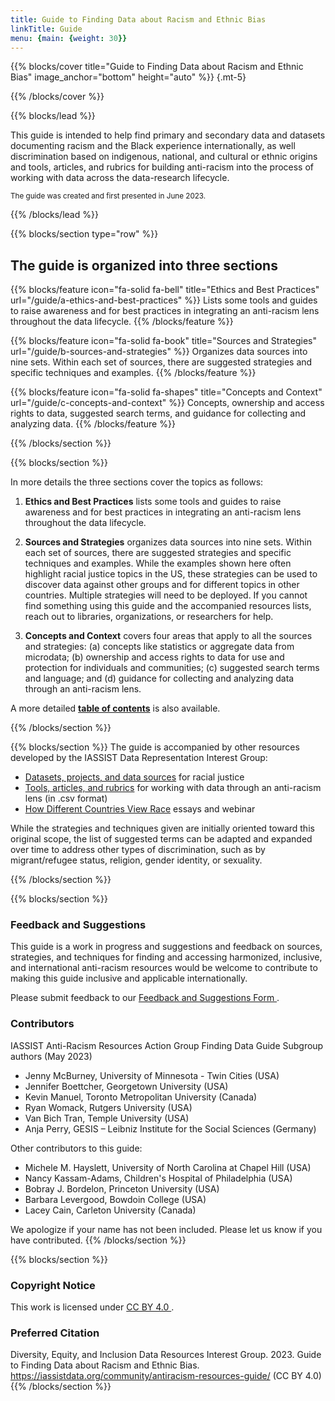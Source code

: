 ```yaml
---
title: Guide to Finding Data about Racism and Ethnic Bias
linkTitle: Guide
menu: {main: {weight: 30}}
---
```


{{% blocks/cover title="Guide to Finding Data about Racism and Ethnic Bias" image_anchor="bottom" height="auto" %}}
{.mt-5}

{{% /blocks/cover %}}

{{% blocks/lead %}}

This guide is intended to help find primary and secondary data and datasets documenting racism and the Black experience internationally, as well discrimination based on indigenous, national, and cultural or ethnic origins and tools, articles, and rubrics for building anti-racism into the process of working with data across the data-research lifecycle.

<sub>The guide was created and first presented in June 2023.</sub>

{{% /blocks/lead %}}


{{% blocks/section type="row" %}}

## The guide is organized into three sections<br>

{{% blocks/feature icon="fa-solid fa-bell" title="Ethics and Best Practices" url="/guide/a-ethics-and-best-practices" %}}
Lists some tools and guides to raise awareness and for best practices in integrating an anti-racism lens throughout the data lifecycle.
{{% /blocks/feature %}}

{{% blocks/feature icon="fa-solid fa-book" title="Sources and Strategies" url="/guide/b-sources-and-strategies"  %}}
Organizes data sources into nine sets. Within each set of sources, there are suggested strategies and specific techniques and examples.
{{% /blocks/feature %}}

{{% blocks/feature icon="fa-solid fa-shapes" title="Concepts and Context" url="/guide/c-concepts-and-context" %}}
Concepts, ownership and access rights to data, suggested search terms, and guidance for collecting and analyzing data.
{{% /blocks/feature %}}

{{% /blocks/section %}}


{{% blocks/section %}}

In more details the three sections cover the topics as follows:

1. **Ethics and Best Practices** lists some tools and guides to raise awareness and for best practices in integrating an anti-racism lens throughout the data lifecycle.

2. **Sources and Strategies** organizes data sources into nine sets. Within each set of sources, there are suggested strategies and specific techniques and examples. While the examples shown here often highlight racial justice topics in the US, these strategies can be used to discover data against other groups and for different topics in other countries. Multiple strategies will need to be deployed. If you cannot find something using this guide and the accompanied resources lists, reach out to libraries, organizations, or researchers for help.

3. **Concepts and Context** covers four areas that apply to all the sources and strategies: (a) concepts like statistics or aggregate data from microdata; (b) ownership and access rights to data for use and protection for individuals and communities; (c) suggested search terms and language; and (d) guidance for collecting and analyzing data through an anti-racism lens.

A more detailed **[table of contents](/guide/toc)** is also available.

{{% /blocks/section %}}

{{% blocks/section %}}
The guide is accompanied by other resources developed by the IASSIST Data Representation Interest Group:

- [Datasets, projects, and data sources](/sources) for racial justice
- [Tools, articles, and rubrics](/community/antiracismresources-ig/ArticlesToolsRubrics-forRacialJustice.csv) for working with data through an anti-racism lens (in .csv format)
- [How Different Countries View Race](/community/antiracismresources-ig/essays/) essays and webinar

While the strategies and techniques given are initially oriented toward this original scope, the list of suggested terms can be adapted and expanded over time to address other types of discrimination, such as by migrant/refugee status, religion, gender identity, or sexuality.

{{% /blocks/section %}}


{{% blocks/section %}}

### Feedback and Suggestions

This guide is a work in progress and suggestions and feedback on sources, strategies, and techniques for finding and accessing harmonized, inclusive, and international anti-racism resources would be welcome to contribute to making this guide inclusive and applicable internationally. 

Please submit feedback to our [Feedback and Suggestions Form <i class="fas fa-external-link-alt"></i>](https://docs.google.com/forms/d/e/1FAIpQLSdYvxPiccUIQ3Gp7Jmlz1hRG0tJw_MzrM2TUcCJFUfgut7JIw/viewform?usp=sf_link).

### Contributors

IASSIST Anti-Racism Resources Action Group Finding Data Guide Subgroup authors (May 2023)
- Jenny McBurney, University of Minnesota - Twin Cities (USA)
- Jennifer Boettcher, Georgetown University (USA)
- Kevin  Manuel, Toronto Metropolitan University (Canada)
- Ryan Womack, Rutgers University (USA)
- Van Bich Tran, Temple University (USA)
- Anja Perry, GESIS – Leibniz Institute for the Social Sciences (Germany)

Other contributors to this guide:
- Michele M. Hayslett, University of North Carolina at Chapel Hill (USA)
- Nancy Kassam-Adams, Children's Hospital of Philadelphia (USA)
- Bobray J. Bordelon, Princeton University (USA)
- Barbara Levergood, Bowdoin College (USA)
- Lacey Cain, Carleton University (Canada)

We apologize if your name has not been included.  Please let us know if you have contributed.
{{% /blocks/section %}}

{{% blocks/section %}}

### Copyright Notice

This work is licensed under [CC BY 4.0 <i class="fas fa-external-link-alt"></i>](https://creativecommons.org/licenses/by/4.0/).

### Preferred Citation

Diversity, Equity, and Inclusion Data Resources Interest Group. 2023. Guide to Finding Data about Racism and Ethnic Bias. https://iassistdata.org/community/antiracism-resources-guide/ (CC BY 4.0)
{{% /blocks/section %}}
